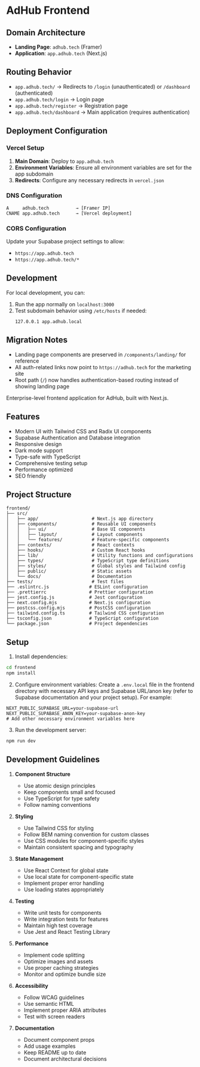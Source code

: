 # AdHub Frontend

## Domain Architecture

- **Landing Page**: `adhub.tech` (Framer)
- **Application**: `app.adhub.tech` (Next.js)

## Routing Behavior

- `app.adhub.tech/` → Redirects to `/login` (unauthenticated) or `/dashboard` (authenticated)
- `app.adhub.tech/login` → Login page
- `app.adhub.tech/register` → Registration page
- `app.adhub.tech/dashboard` → Main application (requires authentication)

## Deployment Configuration

### Vercel Setup

1. **Main Domain**: Deploy to `app.adhub.tech`
2. **Environment Variables**: Ensure all environment variables are set for the app subdomain
3. **Redirects**: Configure any necessary redirects in `vercel.json`

### DNS Configuration

```
A     adhub.tech          → [Framer IP]
CNAME app.adhub.tech      → [Vercel deployment]
```

### CORS Configuration

Update your Supabase project settings to allow:
- `https://app.adhub.tech`
- `https://app.adhub.tech/*`

## Development

For local development, you can:
1. Run the app normally on `localhost:3000`
2. Test subdomain behavior using `/etc/hosts` if needed:
   ```
   127.0.0.1 app.adhub.local
   ```

## Migration Notes

- Landing page components are preserved in `/components/landing/` for reference
- All auth-related links now point to `https://adhub.tech` for the marketing site
- Root path (`/`) now handles authentication-based routing instead of showing landing page

Enterprise-level frontend application for AdHub, built with Next.js.

## Features

- Modern UI with Tailwind CSS and Radix UI components
- Supabase Authentication and Database integration
- Responsive design
- Dark mode support
- Type-safe with TypeScript
- Comprehensive testing setup
- Performance optimized
- SEO friendly

## Project Structure

```
frontend/
├── src/
│   ├── app/                    # Next.js app directory
│   ├── components/             # Reusable UI components
│   │   ├── ui/                 # Base UI components
│   │   ├── layout/             # Layout components
│   │   └── features/           # Feature-specific components
│   ├── contexts/               # React contexts
│   ├── hooks/                  # Custom React hooks
│   ├── lib/                    # Utility functions and configurations
│   ├── types/                  # TypeScript type definitions
│   ├── styles/                 # Global styles and Tailwind config
│   ├── public/                 # Static assets
│   └── docs/                   # Documentation
├── tests/                      # Test files
├── .eslintrc.js               # ESLint configuration
├── .prettierrc                # Prettier configuration
├── jest.config.js             # Jest configuration
├── next.config.mjs            # Next.js configuration
├── postcss.config.mjs         # PostCSS configuration
├── tailwind.config.ts         # Tailwind CSS configuration
├── tsconfig.json              # TypeScript configuration
└── package.json               # Project dependencies
```

## Setup

1. Install dependencies:
```bash
cd frontend
npm install
```

2. Configure environment variables:
Create a `.env.local` file in the frontend directory with necessary API keys and Supabase URL/anon key (refer to Supabase documentation and your project setup).
For example:
```
NEXT_PUBLIC_SUPABASE_URL=your-supabase-url
NEXT_PUBLIC_SUPABASE_ANON_KEY=your-supabase-anon-key
# Add other necessary environment variables here
```

3. Run the development server:
```bash
npm run dev
```

## Development Guidelines

1. **Component Structure**
   - Use atomic design principles
   - Keep components small and focused
   - Use TypeScript for type safety
   - Follow naming conventions

2. **Styling**
   - Use Tailwind CSS for styling
   - Follow BEM naming convention for custom classes
   - Use CSS modules for component-specific styles
   - Maintain consistent spacing and typography

3. **State Management**
   - Use React Context for global state
   - Use local state for component-specific state
   - Implement proper error handling
   - Use loading states appropriately

4. **Testing**
   - Write unit tests for components
   - Write integration tests for features
   - Maintain high test coverage
   - Use Jest and React Testing Library

5. **Performance**
   - Implement code splitting
   - Optimize images and assets
   - Use proper caching strategies
   - Monitor and optimize bundle size

6. **Accessibility**
   - Follow WCAG guidelines
   - Use semantic HTML
   - Implement proper ARIA attributes
   - Test with screen readers

7. **Documentation**
   - Document component props
   - Add usage examples
   - Keep README up to date
   - Document architectural decisions 